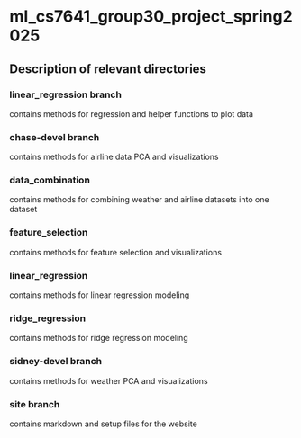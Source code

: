 # ml_cs7641_group30_project_spring2025

## Description of relevant directories
### linear_regression branch
contains methods for regression and helper functions to plot data

### chase-devel branch
contains methods for airline data PCA and visualizations

### data_combination
contains methods for combining weather and airline datasets into one dataset

### feature_selection
contains methods for feature selection and visualizations

### linear_regression
contains methods for linear regression modeling

### ridge_regression
contains methods for ridge regression modeling

### sidney-devel branch
contains methods for weather PCA and visualizations

### site branch
contains markdown and setup files for the website
